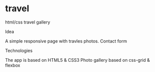 # travel
html/css travel gallery

Idea 

A simple responsive page with travles photos.
Contact form

Technologies

The app is based on HTML5 & CSS3
Photo gallery based on css-grid & flexbox
